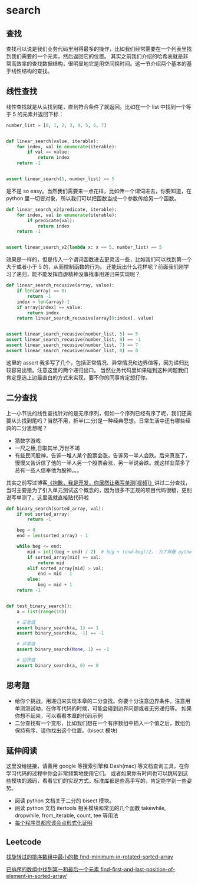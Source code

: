 # search

## 查找

查找可以说是我们业务代码里用得最多的操作，比如我们经常需要在一个列表里找到我们需要的一个元素，然后返回它的位置。 其实之前我们介绍的哈希表就是非常高效率的查找数据结构，很明显地它是用空间换时间。这一节介绍两个基本的基于线性结构的查找。

## 线性查找

线性查找就是从头找到尾，直到符合条件了就返回。比如在一个 list 中找到一个等于 5 的元素并返回下标：

```python
number_list = [0, 1, 2, 3, 4, 5, 6, 7]


def linear_search(value, iterable):
    for index, val in enumerate(iterable):
        if val == value:
            return index
    return -1


assert linear_search(5, number_list) == 5
```

是不是 so easy。当然我们需要来一点花样，比如传一个谓词进去，你要知道，在 python 里一切皆对象，所以我们可以把函数当成一个参数传给另一个函数。

```python
def linear_search_v2(predicate, iterable):
    for index, val in enumerate(iterable):
        if predicate(val):
            return index
    return -1


assert linear_search_v2(lambda x: x == 5, number_list) == 5
```

效果是一样的，但是传入一个谓词函数进去更灵活一些，比如我们可以找到第一个大于或者小于 5 的，从而控制函数的行为。 还能玩出什么花样呢？前面我们刚学习了递归，能不能发挥自虐精神没事找事用递归来实现呢？

```python
def linear_search_recusive(array, value):
    if len(array) == 0:
        return -1
    index = len(array)-1
    if array[index] == value:
        return index
    return linear_search_recusive(array[0:index], value)


assert linear_search_recusive(number_list, 5) == 5
assert linear_search_recusive(number_list, 8) == -1
assert linear_search_recusive(number_list, 7) == 7
assert linear_search_recusive(number_list, 0) == 0
```

这里的 assert 我多写了几个，包括正常情况、异常情况和边界值等，因为递归比较容易出错。注意这里的两个递归出口。 当然业务代码里如果碰到这种问题我们肯定是选上边最直白的方式来实现，要不你的同事肯定想打你。

## 二分查找

上一小节说的线性查找针对的是无序序列，假如一个序列已经有序了呢，我们还需要从头找到尾吗？当然不用，折半\(二分\)是一种经典思想。日常生活中还有哪些经典的二分思想呢？

* 猜数字游戏
* 一尺之棰,日取其半,万世不竭
* 有些民间股神，告诉一堆人某个股票会涨，告诉另一半人会跌。后来真涨了，慢慢又告诉信了他的一半人另一个股票会涨，另一半说会跌。就这样韭菜多了总有一些人信奉他为股神。。。

其实之前写过博客[《抱歉，我是开发，你居然让我写单测\[视频\]》](https://zhuanlan.zhihu.com/p/35352024)讲过二分查找，当时主要是为了引入单元测试这个概念的，因为很多不正规的项目代码很糙，更别说写单测了。这里我就直接贴代码啦

```python
def binary_search(sorted_array, val):
    if not sorted_array:
        return -1

    beg = 0
    end = len(sorted_array) - 1

    while beg <= end:
        mid = int((beg + end) / 2)  # beg + (end-beg)/2， 为了屏蔽 python 2/3 差异我用了强转
        if sorted_array[mid] == val:
            return mid
        elif sorted_array[mid] > val:
            end = mid - 1
        else:
            beg = mid + 1
    return -1


def test_binary_search():
    a = list(range(10))

    # 正常值
    assert binary_search(a, 1) == 1
    assert binary_search(a, -1) == -1

    # 异常值
    assert binary_search(None, 1) == -1

    # 边界值
    assert binary_search(a, 0) == 0
```

## 思考题

* 给你个挑战，用递归来实现本章的二分查找。你要十分注意边界条件，注意用单测测试呦，在你写代码的时候，可能会碰到边界问题或者无穷递归等。 如果你想不起来，可以看看本章的代码示例
* 二分查找有一个变形，比如我们想在一个有序数组中插入一个值之后，数组仍保持有序，请你找出这个位置。\(bisect 模块\)

## 延伸阅读

这里没给链接，请善用 google 等搜索引擎和 Dash\(mac\) 等文档查询工具，在你学习代码的过程中你会非常频繁地使用它们。 或者如果你有时间也可以跳转到这些模块的源码，看看它们的实现方式。标准库都是些高手写的，肯定能学到一些姿势。

* 阅读 python 文档关于二分的 bisect 模块。
* 阅读 python 文档 itertools 相关模块和常见的几个函数 takewhile, dropwhile, from\_iterable, count, tee 等用法
* [每个程序员都应该会点形式化证明](https://zhuanlan.zhihu.com/p/35364999?group_id=967109293607129088)

## Leetcode

[找旋转过的排序数组中最小的数 find-minimum-in-rotated-sorted-array](https://leetcode.com/problems/find-minimum-in-rotated-sorted-array/description/)

[已排序的数组中找到第一和最后一个元素 find-first-and-last-position-of-element-in-sorted-array/](https://leetcode.com/problems/find-first-and-last-position-of-element-in-sorted-array/submissions/)

